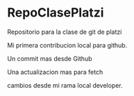 # RepoClasePlatzi

Repositorio para la clase de git de platzi

Mi primera contribucion local para github.

Un commit mas desde Github

Una actualizacion mas para fetch

cambios desde mi rama local developer.
